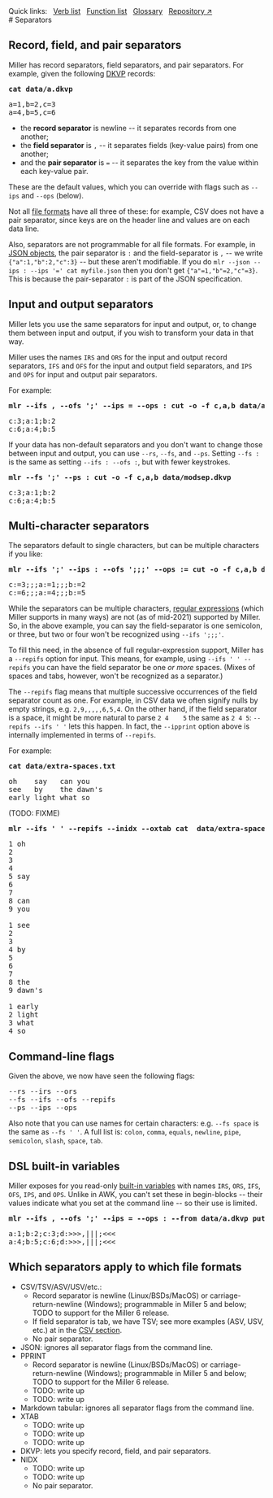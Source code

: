 <!---  PLEASE DO NOT EDIT DIRECTLY. EDIT THE .md.in FILE PLEASE. --->
<div>
<span class="quicklinks">
Quick links:
&nbsp;
<a class="quicklink" href="../reference-verbs/index.html">Verb list</a>
&nbsp;
<a class="quicklink" href="../reference-dsl-builtin-functions/index.html">Function list</a>
&nbsp;
<a class="quicklink" href="../glossary/index.html">Glossary</a>
&nbsp;
<a class="quicklink" href="https://github.com/johnkerl/miller" target="_blank">Repository ↗</a>
</span>
</div>
# Separators

## Record, field, and pair separators

Miller has record separators, field separators, and pair separators. For
example, given the following [DKVP](file-formats.md#dkvp-key-value-pairs)
records:

<pre class="pre-highlight-in-pair">
<b>cat data/a.dkvp</b>
</pre>
<pre class="pre-non-highlight-in-pair">
a=1,b=2,c=3
a=4,b=5,c=6
</pre>

* the **record separator** is newline -- it separates records from one another;
* the **field separator** is `,` -- it separates fields (key-value pairs) from one another;
* and the **pair separator** is `=` -- it separates the key from the value within each key-value pair.

These are the default values, which you can override with flags such as `--ips`
and `--ops` (below).

Not all [file formats](file-formats.md) have all three of these: for example,
CSV does not have a pair separator, since keys are on the header line and
values are on each data line.

Also, separators are not programmable for all file formats.  For example, in
[JSON objects](file-formats.md#json), the pair separator is `:` and the
field-separator is `,` -- we write `{"a":1,"b":2,"c":3}` -- but these aren't
modifiable.  If you do `mlr --json --ips : --ips '=' cat myfile.json` then you
don't get `{"a"=1,"b"=2,"c"=3}`.  This is because the pair-separator `:` is
part of the JSON specification.

## Input and output separators

Miller lets you use the same separators for input and output, or, to change
them between input and output, if you wish to transform your data in that way.

Miller uses the names `IRS` and `ORS` for the input and output record
separators, `IFS` and `OFS` for the input and output field separators, and
`IPS` and `OPS` for input and output pair separators.

For example:

<pre class="pre-highlight-in-pair">
<b>mlr --ifs , --ofs ';' --ips = --ops : cut -o -f c,a,b data/a.dkvp</b>
</pre>
<pre class="pre-non-highlight-in-pair">
c:3;a:1;b:2
c:6;a:4;b:5
</pre>

If your data has non-default separators and you don't want to change those
between input and output, you can use `--rs`, `--fs`, and `--ps`. Setting `--fs
:` is the same as setting `--ifs : --ofs :`, but with fewer keystrokes.

<pre class="pre-highlight-in-pair">
<b>mlr --fs ';' --ps : cut -o -f c,a,b data/modsep.dkvp</b>
</pre>
<pre class="pre-non-highlight-in-pair">
c:3;a:1;b:2
c:6;a:4;b:5
</pre>

## Multi-character separators

The separators default to single characters, but can be multiple characters if you like:

<pre class="pre-highlight-in-pair">
<b>mlr --ifs ';' --ips : --ofs ';;;' --ops := cut -o -f c,a,b data/modsep.dkvp</b>
</pre>
<pre class="pre-non-highlight-in-pair">
c:=3;;;a:=1;;;b:=2
c:=6;;;a:=4;;;b:=5
</pre>

While the separators can be multiple characters, [regular
expressions](reference-main-regular-expressions.md) (which Miller supports in
many ways) are not (as of mid-2021) supported by Miller. So, in the above
example, you can say the field-separator is one semicolon, or three, but two or
four won't be recognized using `--ifs ';;;'`.

To fill this need, in the absence of full regular-expression support, Miller
has a `--repifs` option for input. This means, for example, using `--ifs
' ' --repifs` you can have the field separator be one _or more_ spaces. (Mixes
of spaces and tabs, however, won't be recognized as a separator.)

The `--repifs` flag means that multiple successive occurrences of the field
separator count as one.  For example, in CSV data we often signify nulls by
empty strings, e.g. `2,9,,,,,6,5,4`. On the other hand, if the field separator
is a space, it might be more natural to parse `2 4    5` the same as `2 4 5`:
`--repifs --ifs ' '` lets this happen.  In fact, the `--ipprint` option above
is internally implemented in terms of `--repifs`.

For example:

<pre class="pre-highlight-in-pair">
<b>cat data/extra-spaces.txt</b>
</pre>
<pre class="pre-non-highlight-in-pair">
oh    say   can you
see   by    the dawn's
early light what so
</pre>

(TODO: FIXME)

<pre class="pre-highlight-in-pair">
<b>mlr --ifs ' ' --repifs --inidx --oxtab cat  data/extra-spaces.txt</b>
</pre>
<pre class="pre-non-highlight-in-pair">
1 oh
2 
3 
4 
5 say
6 
7 
8 can
9 you

1 see
2 
3 
4 by
5 
6 
7 
8 the
9 dawn's

1 early
2 light
3 what
4 so
</pre>

## Command-line flags

Given the above, we now have seen the following flags:

<pre class="pre-non-highlight-non-pair">
--rs --irs --ors
--fs --ifs --ofs --repifs
--ps --ips --ops
</pre>

Also note that you can use names for certain characters: e.g. `--fs space` is
the same as `--fs ' '`.  A full list is: `colon`, `comma`, `equals`, `newline`,
`pipe`, `semicolon`, `slash`, `space`, `tab`.

## DSL built-in variables

Miller exposes for you read-only [built-in variables](reference-dsl-variables.md#built-in-variables) with
names `IRS`, `ORS`, `IFS`, `OFS`, `IPS`, and `OPS`. Unlike in AWK, you can't set these in begin-blocks --
their values indicate what you set at the command line -- so their use is limited.

<pre class="pre-highlight-in-pair">
<b>mlr --ifs , --ofs ';' --ips = --ops : --from data/a.dkvp put '$d = ">>>" . IFS . "|||" . OFS . "<<<"'</b>
</pre>
<pre class="pre-non-highlight-in-pair">
a:1;b:2;c:3;d:>>>,|||;<<<
a:4;b:5;c:6;d:>>>,|||;<<<
</pre>

## Which separators apply to which file formats

* CSV/TSV/ASV/USV/etc.:
    * Record separator is newline (Linux/BSDs/MacOS) or carriage-return-newline (Windows); programmable in Miller 5 and below; TODO to support for the Miller 6 release.
    * If field separator is tab, we have TSV; see more examples (ASV, USV, etc.) at in the [CSV section](file-formats.md#csvtsvasvusvetc).
    * No pair separator.
* JSON: ignores all separator flags from the command line.
* PPRINT
    * Record separator is newline (Linux/BSDs/MacOS) or carriage-return-newline (Windows); programmable in Miller 5 and below; TODO to support for the Miller 6 release.
    * TODO: write up
    * TODO: write up
* Markdown tabular: ignores all separator flags from the command line.
* XTAB
    * TODO: write up
    * TODO: write up
    * TODO: write up
* DKVP: lets you specify record, field, and pair separators.
* NIDX
    * TODO: write up
    * TODO: write up
    * No pair separator.
